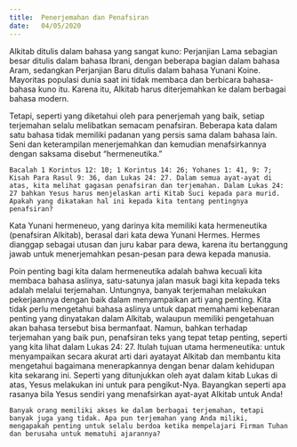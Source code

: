 ```yaml
---
title:  Penerjemahan dan Penafsiran
date:   04/05/2020
---
```


Alkitab ditulis dalam bahasa yang sangat kuno: Perjanjian Lama sebagian besar ditulis dalam bahasa Ibrani, dengan beberapa bagian dalam bahasa Aram, sedangkan Perjanjian Baru ditulis dalam bahasa Yunani Koine. Mayoritas populasi dunia saat ini tidak membaca dan berbicara bahasa-bahasa kuno itu. Karena itu, Alkitab harus diterjemahkan ke dalam berbagai bahasa modern. 

Tetapi, seperti yang diketahui oleh para penerjemah yang baik, setiap terjemahan selalu melibatkan semacam penafsiran. Beberapa kata dalam satu bahasa tidak memiliki padanan yang persis sama dalam bahasa lain. Seni dan keterampilan menerjemahkan dan kemudian menafsirkannya dengan saksama disebut “hermeneutika.” 

`Bacalah 1 Korintus 12: 10; 1 Korintus 14: 26; Yohanes 1: 41, 9: 7; Kisah Para Rasul 9: 36, dan Lukas 24: 27. Dalam semua ayat-ayat di atas, kita melihat gagasan penafsiran dan terjemahan. Dalam Lukas 24: 27 bahkan Yesus harus menjelaskan arti Kitab Suci kepada para murid. Apakah yang dikatakan hal ini kepada kita tentang pentingnya penafsiran?` 

Kata Yunani hermeneuo, yang darinya kita memiliki kata hermeneutika (penafsiran Alkitab), berasal dari kata dewa Yunani Hermes. Hermes dianggap sebagai utusan dan juru kabar para dewa, karena itu bertanggung jawab untuk menerjemahkan pesan-pesan para dewa kepada manusia. 

Poin penting bagi kita dalam hermeneutika adalah bahwa kecuali kita membaca bahasa aslinya, satu-satunya jalan masuk bagi kita kepada teks adalah melalui terjemahan. Untungnya, banyak terjemahan melakukan pekerjaannya dengan baik dalam menyampaikan arti yang penting. Kita tidak perlu mengetahui bahasa aslinya untuk dapat memahami kebenaran penting yang dinyatakan dalam Alkitab, walaupun memiliki pengetahuan akan bahasa tersebut bisa bermanfaat. Namun, bahkan terhadap terjemahan yang baik pun, penafsiran teks yang tepat tetap penting, seperti yang kita lihat dalam Lukas 24: 27. Itulah tujuan utama hermeneutika: untuk menyampaikan secara akurat arti dari ayatayat Alkitab dan membantu kita mengetahui bagaimana menerapkannya dengan benar dalam kehidupan kita sekarang ini. Seperti yang ditunjukkan oleh ayat dalam kitab Lukas di atas, Yesus melakukan ini untuk para pengikut-Nya. Bayangkan seperti apa rasanya bila Yesus sendiri yang menafsirkan ayat-ayat Alkitab untuk Anda! 

`Banyak orang memiliki akses ke dalam berbagai terjemahan, tetapi banyak juga yang tidak. Apa pun terjemahan yang Anda miliki, mengapakah penting untuk selalu berdoa ketika mempelajari Firman Tuhan dan berusaha untuk mematuhi ajarannya?`